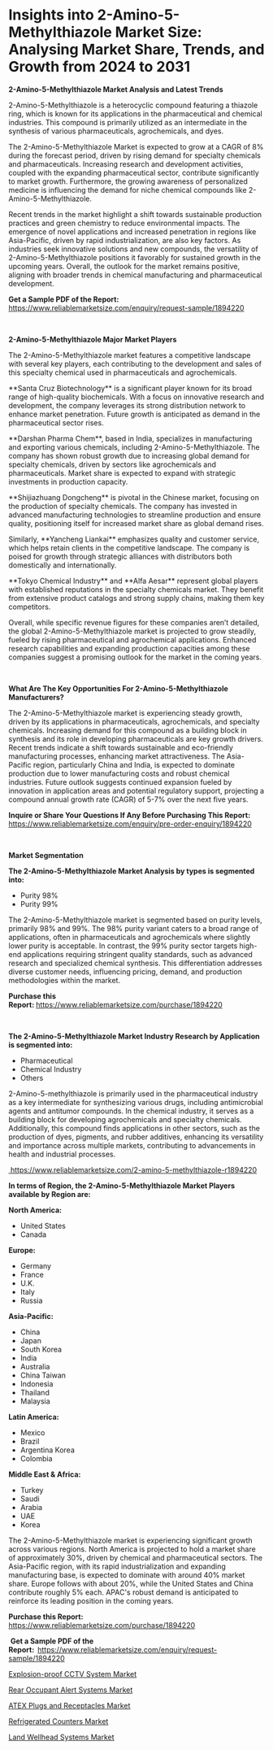 <p><h1>Insights into 2-Amino-5-Methylthiazole Market Size: Analysing Market Share, Trends, and Growth from 2024 to 2031</h1></p><p><strong>2-Amino-5-Methylthiazole Market Analysis and Latest Trends</strong></p>
<p><p>2-Amino-5-Methylthiazole is a heterocyclic compound featuring a thiazole ring, which is known for its applications in the pharmaceutical and chemical industries. This compound is primarily utilized as an intermediate in the synthesis of various pharmaceuticals, agrochemicals, and dyes. </p><p>The 2-Amino-5-Methylthiazole Market is expected to grow at a CAGR of 8% during the forecast period, driven by rising demand for specialty chemicals and pharmaceuticals. Increasing research and development activities, coupled with the expanding pharmaceutical sector, contribute significantly to market growth. Furthermore, the growing awareness of personalized medicine is influencing the demand for niche chemical compounds like 2-Amino-5-Methylthiazole.</p><p>Recent trends in the market highlight a shift towards sustainable production practices and green chemistry to reduce environmental impacts. The emergence of novel applications and increased penetration in regions like Asia-Pacific, driven by rapid industrialization, are also key factors. As industries seek innovative solutions and new compounds, the versatility of 2-Amino-5-Methylthiazole positions it favorably for sustained growth in the upcoming years. Overall, the outlook for the market remains positive, aligning with broader trends in chemical manufacturing and pharmaceutical development.</p></p>
<p><strong>Get a Sample PDF of the Report:&nbsp;</strong> <a href="https://www.reliablemarketsize.com/enquiry/request-sample/1894220?utm_campaign=1131&utm_medium=2&utm_source=Github&utm_content=ia&utm_term=24102024&utm_id=2-amino-5-methylthiazole">https://www.reliablemarketsize.com/enquiry/request-sample/1894220</a></p>
<p>&nbsp;</p>
<p><strong>2-Amino-5-Methylthiazole Major Market Players</strong></p>
<p><p>The 2-Amino-5-Methylthiazole market features a competitive landscape with several key players, each contributing to the development and sales of this specialty chemical used in pharmaceuticals and agrochemicals.</p><p>**Santa Cruz Biotechnology** is a significant player known for its broad range of high-quality biochemicals. With a focus on innovative research and development, the company leverages its strong distribution network to enhance market penetration. Future growth is anticipated as demand in the pharmaceutical sector rises.</p><p>**Darshan Pharma Chem**, based in India, specializes in manufacturing and exporting various chemicals, including 2-Amino-5-Methylthiazole. The company has shown robust growth due to increasing global demand for specialty chemicals, driven by sectors like agrochemicals and pharmaceuticals. Market share is expected to expand with strategic investments in production capacity.</p><p>**Shijiazhuang Dongcheng** is pivotal in the Chinese market, focusing on the production of specialty chemicals. The company has invested in advanced manufacturing technologies to streamline production and ensure quality, positioning itself for increased market share as global demand rises.</p><p>Similarly, **Yancheng Liankai** emphasizes quality and customer service, which helps retain clients in the competitive landscape. The company is poised for growth through strategic alliances with distributors both domestically and internationally.</p><p>**Tokyo Chemical Industry** and **Alfa Aesar** represent global players with established reputations in the specialty chemicals market. They benefit from extensive product catalogs and strong supply chains, making them key competitors.</p><p>Overall, while specific revenue figures for these companies aren’t detailed, the global 2-Amino-5-Methylthiazole market is projected to grow steadily, fueled by rising pharmaceutical and agrochemical applications. Enhanced research capabilities and expanding production capacities among these companies suggest a promising outlook for the market in the coming years.</p></p>
<p>&nbsp;</p>
<p><strong>What Are The Key Opportunities For 2-Amino-5-Methylthiazole Manufacturers?</strong></p>
<p><p>The 2-Amino-5-Methylthiazole market is experiencing steady growth, driven by its applications in pharmaceuticals, agrochemicals, and specialty chemicals. Increasing demand for this compound as a building block in synthesis and its role in developing pharmaceuticals are key growth drivers. Recent trends indicate a shift towards sustainable and eco-friendly manufacturing processes, enhancing market attractiveness. The Asia-Pacific region, particularly China and India, is expected to dominate production due to lower manufacturing costs and robust chemical industries. Future outlook suggests continued expansion fueled by innovation in application areas and potential regulatory support, projecting a compound annual growth rate (CAGR) of 5-7% over the next five years.</p></p>
<p><strong>Inquire or Share Your Questions If Any Before Purchasing This Report:</strong> <a href="https://www.reliablemarketsize.com/enquiry/pre-order-enquiry/1894220?utm_campaign=1131&utm_medium=2&utm_source=Github&utm_content=ia&utm_term=24102024&utm_id=2-amino-5-methylthiazole">https://www.reliablemarketsize.com/enquiry/pre-order-enquiry/1894220</a></p>
<p>&nbsp;</p>
<p><strong>Market Segmentation</strong></p>
<p><strong>The 2-Amino-5-Methylthiazole Market Analysis by types is segmented into:</strong></p>
<p><ul><li>Purity 98%</li><li>Purity 99%</li></ul></p>
<p><p>The 2-Amino-5-Methylthiazole market is segmented based on purity levels, primarily 98% and 99%. The 98% purity variant caters to a broad range of applications, often in pharmaceuticals and agrochemicals where slightly lower purity is acceptable. In contrast, the 99% purity sector targets high-end applications requiring stringent quality standards, such as advanced research and specialized chemical synthesis. This differentiation addresses diverse customer needs, influencing pricing, demand, and production methodologies within the market.</p></p>
<p><strong>Purchase this Report:&nbsp;</strong><a href="https://www.reliablemarketsize.com/purchase/1894220?utm_campaign=1131&utm_medium=2&utm_source=Github&utm_content=ia&utm_term=24102024&utm_id=2-amino-5-methylthiazole">https://www.reliablemarketsize.com/purchase/1894220</a></p>
<p>&nbsp;</p>
<p><strong>The 2-Amino-5-Methylthiazole Market Industry Research by Application is segmented into:</strong></p>
<p><ul><li>Pharmaceutical</li><li>Chemical Industry</li><li>Others</li></ul></p>
<p><p>2-Amino-5-methylthiazole is primarily used in the pharmaceutical industry as a key intermediate for synthesizing various drugs, including antimicrobial agents and antitumor compounds. In the chemical industry, it serves as a building block for developing agrochemicals and specialty chemicals. Additionally, this compound finds applications in other sectors, such as the production of dyes, pigments, and rubber additives, enhancing its versatility and importance across multiple markets, contributing to advancements in health and industrial processes.</p></p>
<p><a href="https://www.reliablemarketsize.com/2-amino-5-methylthiazole-r1894220?utm_campaign=1131&utm_medium=2&utm_source=Github&utm_content=ia&utm_term=24102024&utm_id=2-amino-5-methylthiazole">&nbsp;https://www.reliablemarketsize.com/2-amino-5-methylthiazole-r1894220</a></p>
<p><strong>In terms of Region, the 2-Amino-5-Methylthiazole Market Players available by Region are:</strong></p>
<p>
    <p> <strong> North America: </strong>
        <ul>
            <li>United States</li>
            <li>Canada</li>
        </ul>
        </p> 
    <p> <strong> Europe: </strong>
        <ul>
            <li>Germany</li>
            <li>France</li>
            <li>U.K.</li>
            <li>Italy</li>
            <li>Russia</li>
        </ul>
        </p> 
    <p> <strong> Asia-Pacific: </strong>
        <ul>
            <li>China</li>
            <li>Japan</li>
            <li>South Korea</li>
            <li>India</li>
            <li>Australia</li>
            <li>China Taiwan</li>
            <li>Indonesia</li>
            <li>Thailand</li>
            <li>Malaysia</li>
        </ul>
        </p> 
    <p> <strong> Latin America: </strong>
        <ul>
            <li>Mexico</li>
            <li>Brazil</li>
            <li>Argentina Korea</li>
            <li>Colombia</li>
        </ul>
        </p> 
    <p> <strong> Middle East & Africa: </strong>
        <ul>
            <li>Turkey</li>
            <li>Saudi</li>
            <li>Arabia</li>
            <li>UAE</li>
            <li>Korea</li>
        </ul>
    </p>
    </p>
<p><p>The 2-Amino-5-Methylthiazole market is experiencing significant growth across various regions. North America is projected to hold a market share of approximately 30%, driven by chemical and pharmaceutical sectors. The Asia-Pacific region, with its rapid industrialization and expanding manufacturing base, is expected to dominate with around 40% market share. Europe follows with about 20%, while the United States and China contribute roughly 5% each. APAC's robust demand is anticipated to reinforce its leading position in the coming years.</p></p>
<p><strong>Purchase this Report: </strong><a href="https://www.reliablemarketsize.com/purchase/1894220?utm_campaign=1131&utm_medium=2&utm_source=Github&utm_content=ia&utm_term=24102024&utm_id=2-amino-5-methylthiazole">https://www.reliablemarketsize.com/purchase/1894220</a></p>
<p>&nbsp;<strong>Get a Sample PDF of the Report:&nbsp;&nbsp;</strong><a href="https://www.reliablemarketsize.com/enquiry/request-sample/1894220?utm_campaign=1131&utm_medium=2&utm_source=Github&utm_content=ia&utm_term=24102024&utm_id=2-amino-5-methylthiazole">https://www.reliablemarketsize.com/enquiry/request-sample/1894220</a></p>
<p><strong></strong></p>
<p><p><a href="https://www.linkedin.com/pulse/explosion-proof-cctv-system-market-emerging-trends-future-24nge?utm_campaign=1131&utm_medium=2&utm_source=Github&utm_content=ia&utm_term=24102024&utm_id=2-amino-5-methylthiazole">Explosion-proof CCTV System Market</a></p><p><a href="https://github.com/kandidbn/Market-Research-Report-List-1/blob/main/rear-occupant-alert-systems-market.md?utm_campaign=1131&utm_medium=2&utm_source=Github&utm_content=ia&utm_term=24102024&utm_id=2-amino-5-methylthiazole">Rear Occupant Alert Systems Market</a></p><p><a href="https://www.linkedin.com/pulse/atex-plugs-receptacles-market-forecast-global-trends-analysis-vmzaf?utm_campaign=1131&utm_medium=2&utm_source=Github&utm_content=ia&utm_term=24102024&utm_id=2-amino-5-methylthiazole">ATEX Plugs and Receptacles Market</a></p><p><a href="https://issuu.com/reportprime-2/docs/refrigerated-counters-market-size-2_ce3d196021e2e1?utm_campaign=1131&utm_medium=2&utm_source=Github&utm_content=ia&utm_term=24102024&utm_id=2-amino-5-methylthiazole">Refrigerated Counters Market</a></p><p><a href="https://github.com/doyeme32g/Market-Research-Report-List-1/blob/main/land-wellhead-systems-market.md?utm_campaign=1131&utm_medium=2&utm_source=Github&utm_content=ia&utm_term=24102024&utm_id=2-amino-5-methylthiazole">Land Wellhead Systems Market</a></p></p>